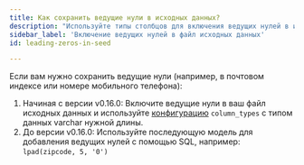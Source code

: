 ```yaml
---
title: Как сохранить ведущие нули в исходных данных?
description: "Используйте типы столбцов для включения ведущих нулей в исходные данные"
sidebar_label: 'Включение ведущих нулей в файл исходных данных'
id: leading-zeros-in-seed

---
```


Если вам нужно сохранить ведущие нули (например, в почтовом индексе или номере мобильного телефона):

1. Начиная с версии v0.16.0: Включите ведущие нули в ваш файл исходных данных и используйте [конфигурацию](reference/resource-configs/column_types.md) `column_types` с типом данных varchar нужной длины.
2. До версии v0.16.0: Используйте последующую модель для добавления ведущих нулей с помощью SQL, например: `lpad(zipcode, 5, '0')`
